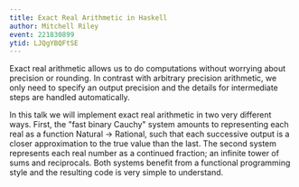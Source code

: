 ```yaml
---
title: Exact Real Arithmetic in Haskell
author: Mitchell Riley
event: 221830899
ytid: LJQgYBQFtSE
---
```

Exact real arithmetic allows us to do computations without worrying about precision or rounding. In contrast with arbitrary precision arithmetic, we only need to specify an output precision and the details for intermediate steps are handled automatically.

In this talk we will implement exact real arithmetic in two very different ways. First, the "fast binary Cauchy" system amounts to representing each real as a function Natural -> Rational, such that each successive output is a closer approximation to the true value than the last. The second system represents each real number as a continued fraction; an infinite tower of sums and reciprocals. Both systems benefit from a functional programming style and the resulting code is very simple to understand.